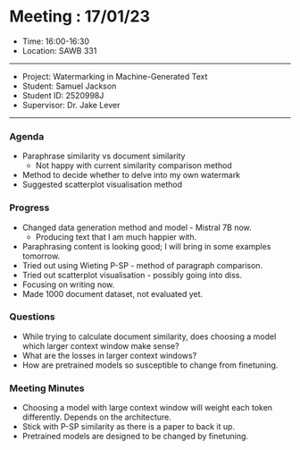 # Meeting : 17/01/23

* Time: 16:00-16:30
* Location: SAWB 331
----------

* Project: Watermarking in Machine-Generated Text
* Student: Samuel Jackson
* Student ID: 2520998J
* Supervisor: Dr. Jake Lever
----------

### Agenda

- Paraphrase similarity vs document similarity
  - Not happy with current similarity comparison method
- Method to decide whether to delve into my own watermark
- Suggested scatterplot visualisation method

### Progress

- Changed data generation method and model - Mistral 7B now.
  - Producing text that I am much happier with.
- Paraphrasing content is looking good; I will bring in some examples tomorrow.
- Tried out using Wieting P-SP - method of paragraph comparison.
- Tried out scatterplot visualisation - possibly going into diss.
- Focusing on writing now.
- Made 1000 document dataset, not evaluated yet.

### Questions

- While trying to calculate document similarity, does choosing a model which larger context window make sense?
- What are the losses in larger context windows?
- How are pretrained models so susceptible to change from finetuning.

### Meeting Minutes

- Choosing a model with large context window will weight each token differently. Depends on the architecture.
- Stick with P-SP similarity as there is a paper to back it up.
- Pretrained models are designed to be changed by finetuning.



